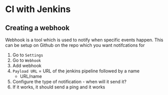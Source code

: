 # CI with Jenkins

## Creating a webhook 
Webhook is a tool which is used to notify when specific events happen. This can be setup on Github on the repo which you want notifcations for
1. Go to `Settings`
2. Go to `Webhook`
3. Add webhook
4. `Payload URL` = URL of the jenkins pipeline followed by a name 
   - URL/name
5. Configure the type of notification - when will it send it?
6. If it works, it should send a ping and it works

